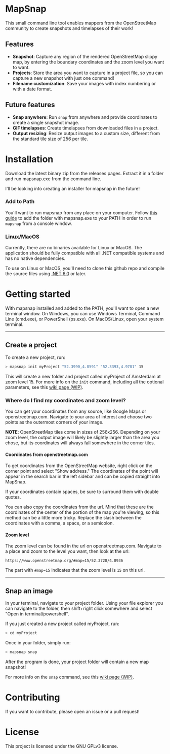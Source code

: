 # MapSnap

This small command line tool enables mappers from the OpenStreetMap community to create snapshots and timelapses of their work!

## Features
- **Snapshot**: Capture any region of the rendered OpenStreetMap slippy map, by entering the boundary coordinates and the zoom level you want to want.
- **Projects**: Store the area you want to capture in a project file, so you can capture a new snapshot with just one command! 
- **Filename customization**: Save your images with index numbering or with a date format.

## Future features
- **Snap anywhere**: Run `snap` from anywhere and provide coordinates to create a single snapshot image. 
- **GIF timelapses**: Create timelapses from downloaded files in a project.
- **Output resizing**: Resize output images to a custom size, different from the standard tile size of 256 per tile.

# Installation
Download the latest binary zip from the releases pages. Extract it in a folder and run mapsnap.exe from the command line.

I'll be looking into creating an installer for mapsnap in the future!
### Add to Path
You'll want to run mapsnap from any place on your computer. Follow [this guide](https://stackoverflow.com/questions/44272416/how-to-add-a-folder-to-path-environment-variable-in-windows-10-with-screensho) to add the folder with mapsnap.exe to your PATH in order to run `mapsnap` from a console window.
### Linux/MacOS
Currently, there are no binaries available for Linux or MacOS. The application should be fully compatible with all .NET compatible systems and has no native dependencies. 

To use on Linux or MacOS, you'll need to clone this github repo and compile the source files using [.NET 6.0](https://dotnet.microsoft.com/download/dotnet) or later.

# Getting started
With mapsnap installed and added to the PATH, you'll want to open a new terminal window. On Windows, you can use Windows Terminal, Command Line (cmd.exe), or PowerShell (ps.exe). On MacOS/Linux, open your system terminal.
***
## Create a project
To create a new project, run:
```sh
> mapsnap init myProject "52.3990,4.8591" "52.3393,4.9781" 15
```
This will create a new folder and project called myProject of Amsterdam at zoom level 15. For more info on the `init` command, including all the optional parameters, see this [wiki page (WIP)](#).

### **Where do I find my coordinates and zoom level?**
You can get your coordinates from any source, like Google Maps or openstreetmap.com. Navigate to your area of interest and choose two points as the outermost corners of your image.

**NOTE**: OpenStreetMap tiles come in sizes of 256x256. Depending on your zoom level, the output image will likely be slightly larger than the area you chose, but its coordinates will always fall somewhere in the corner tiles.
#### **Coordinates from openstreetmap.com**
To get coordinates from the OpenStreetMap website, right click on the corner point and select "Show address." The coordinates of the point will appear in the search bar in the left sidebar and can be copied straight into MapSnap.

If your coordinates contain spaces, be sure to surround them with double quotes.

You can also copy the coordinates from the url. Mind that these are the coordinates of the center of the portion of the map you're viewing, so this method can be a little more tricky. Replace the slash between the coordinates with a comma, a space, or a semicolon.

#### **Zoom level**
The zoom level can be found in the url on openstreetmap.com. Navigate to a place and zoom to the level you want, then look at the url:
```
https://www.openstreetmap.org/#map=15/52.3728/4.8936
```
The part with `#map=15` indicates that the zoom level is `15` on this url.

***

## Snap an image
In your terminal, navigate to your project folder. Using your file explorer you can navigate to the folder, then shift+right click somewhere and select "Open in terminal/powershell". 

If you just created a new project called myProject, run:
```sh
> cd myProject
```

Once in your folder, simply run:
```sh
> mapsnap snap
```
After the program is done, your project folder will contain a new map snapshot!

For more info on the `snap` command, see this [wiki page (WIP)](#).

# Contributing
If you want to contribute, please open an issue or a pull request!

# License
This project is licensed under the GNU GPLv3 license.